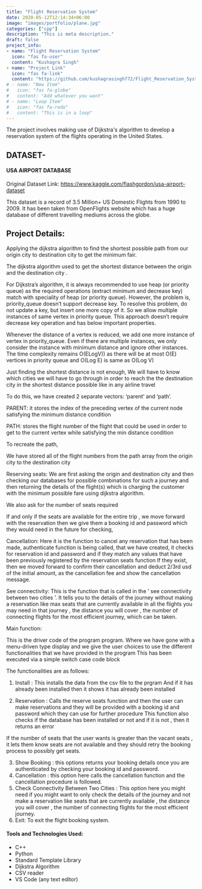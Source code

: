 ```yaml
---
title: "Flight Reservation System"
date: 2020-05-12T12:14:34+06:00
image: "images/portfolio/plane.jpg"
categories: ["cpp"]
description: "This is meta description."
draft: false
project_info:
- name: "Flight Reservation System"
  icon: "fas fa-user"
  content: "Kushagra Singh"
- name: "Project Link"
  icon: "fas fa-link"
  content: "https://github.com/kushagrasingh772/Flight_Reservation_System"
# - name: "New Item"
#   icon: "fas fa-globe"
#   content: "Add whatever you want"
# - name: "Loop Item"
#   icon: "fas fa-redo"
#   content: "This is in a loop"
---
```


The project involves making use of Dijkstra's algorithm to develop a reservation system of the flights operating in the United States.

## DATASET-
#### USA AIRPORT DATABASE

Original Dataset Link: https://www.kaggle.com/flashgordon/usa-airport-dataset

This dataset is a record of 3.5 Million+ US Domestic Flights from 1990 to 2009. It has been taken from OpenFlights website which has a huge database of different travelling mediums across the globe.

## Project Details:

Applying the dijkstra algorithm to find the shortest possible path from our origin city to destination city to get the minimum fair.

The dijkstra algorithm used to get the shortest distance between the origin and the destination city .

For Dijkstra’s algorithm, it is always recommended to use heap (or priority queue) as the required operations (extract minimum and decrease key) match with speciality of heap (or priority queue). However, the problem is, priority_queue doesn’t support decrease key. To resolve this problem, do not update a key, but insert one more copy of it. So we allow multiple instances of same vertex in priority queue. This approach doesn’t require decrease key operation and has below important properties.

Whenever the distance of a vertex is reduced, we add one more instance of vertex in priority_queue. Even if there are multiple instances, we only consider the instance with minimum distance and ignore other instances. The time complexity remains O(ELogV)) as there will be at most O(E) vertices in priority queue and O(Log E) is same as O(Log V)

Just finding the shortest distance is not enough, We will have to know which cities we will have to go through in order to reach the the destination city in the shortest distance possible like in any airline travel

To do this, we have created 2 separate vectors: ‘parent’ and ‘path’.

PARENT: it stores the index of the preceding vertex of the current node satisfying the minimum distance condition

PATH: stores the flight number of the flight that could be used in order to get to the current vertex while satisfying the min distance condition

To recreate the path,

We have stored all of the flight numbers from the path array from the origin city to the destination city

Reserving seats:
We are first asking the origin and destination city and then checking our databases for possible combinations for such a journey and then returning the details of the flight(s) which is charging the customer with the minimum possible fare using dijkstra algorithm.

We also ask for the number of seats required

If and only if the seats are available for the entire trip , we move forward with the reservation then we give them a booking id and password which they would need in the future for checking,

Cancellation:
Here it is the function to cancel any reservation that has been made, authenticate function is being called, that we have created, it checks for reservation id and password and if they match any values that have been previously registered by the reservation seats function If they exist, then we moved forward to confirm their cancellation and deduct 2/3rd usd of the initial amount, as the cancellation fee and show the cancellation message.

See connectivity:
This is the function that is called in the ‘ see connectivity between two cities ’. It tells you to the details of the journey without making a reservation like max seats that are currently available in all the flights you may need in that journey , the distance you will cover , the number of connecting flights for the most efficient journey, which can be taken.

Main function:

This is the driver code of the program program. Where we have gone with a menu-driven type display and we give the user choices to use the different functionalities that we have provided in the program This has been executed via a simple switch case code block

The functionalities are as follows:

1. Install : This installs the data from the csv file to the prgram
And if it has already been installed then it shows it has already been installed

2. Reservation : Calls the reserve seats function and then the user can make reservations and they will be provided with a booking id and password which they can use for further procedure
This function also checks if the database has been installed or not and if it is not , then it returns an error

If the number of seats that the user wants is greater than the vacant seats , it lets them know seats are not available and they should retry the booking process to possibly get seats.

3. Show Booking : this options returns your booking details once you are authenticated by checking your booking id and password.
4. Cancellation : this option here calls the cancellation function and the cancellation procedure is followed.
5. Check Connectivity Between Two Cities : This option here you might need if you might want to only check the details of the journey and not make a reservation like seats that are currently available , the distance you will cover , the number of connecting flights for the most efficient journey.
6. Exit: To exit the flight booking system.

#### Tools and Technologies Used:

- C++
- Python
- Standard Template Library
- Dijkstra Algorithm
- CSV reader
- VS Code (any text editor)

